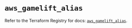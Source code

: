 # `aws_gamelift_alias`

Refer to the Terraform Registry for docs: [`aws_gamelift_alias`](https://registry.terraform.io/providers/hashicorp/aws/6.10.0/docs/resources/gamelift_alias).
